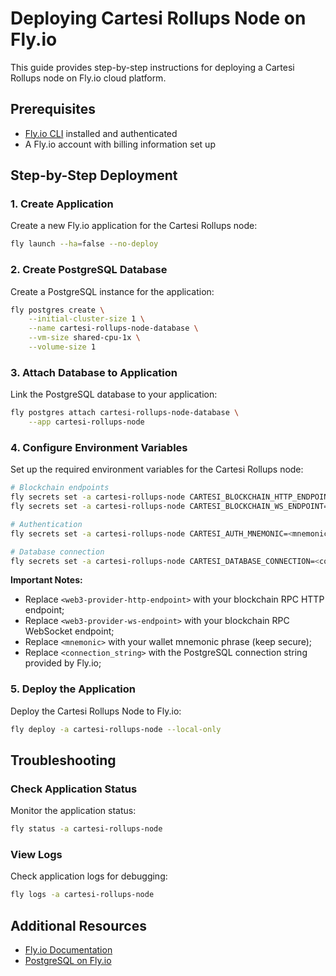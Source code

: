 # Deploying Cartesi Rollups Node on Fly.io

This guide provides step-by-step instructions for deploying a Cartesi Rollups node on Fly.io cloud platform.

## Prerequisites

- [Fly.io CLI](https://fly.io/docs/hands-on/install-flyctl/) installed and authenticated
- A Fly.io account with billing information set up

## Step-by-Step Deployment

### 1. Create Application

Create a new Fly.io application for the Cartesi Rollups node:

```sh
fly launch --ha=false --no-deploy
```

### 2. Create PostgreSQL Database

Create a PostgreSQL instance for the application:

```sh
fly postgres create \
    --initial-cluster-size 1 \
    --name cartesi-rollups-node-database \
    --vm-size shared-cpu-1x \
    --volume-size 1
```

### 3. Attach Database to Application

Link the PostgreSQL database to your application:

```sh
fly postgres attach cartesi-rollups-node-database \
    --app cartesi-rollups-node
```

### 4. Configure Environment Variables

Set up the required environment variables for the Cartesi Rollups node:

```sh
# Blockchain endpoints
fly secrets set -a cartesi-rollups-node CARTESI_BLOCKCHAIN_HTTP_ENDPOINT=<web3-provider-http-endpoint>
fly secrets set -a cartesi-rollups-node CARTESI_BLOCKCHAIN_WS_ENDPOINT=<web3-provider-ws-endpoint>

# Authentication
fly secrets set -a cartesi-rollups-node CARTESI_AUTH_MNEMONIC=<mnemonic>

# Database connection
fly secrets set -a cartesi-rollups-node CARTESI_DATABASE_CONNECTION=<connection_string>
```

**Important Notes:**

- Replace `<web3-provider-http-endpoint>` with your blockchain RPC HTTP endpoint;
- Replace `<web3-provider-ws-endpoint>` with your blockchain RPC WebSocket endpoint;
- Replace `<mnemonic>` with your wallet mnemonic phrase (keep secure);
- Replace `<connection_string>` with the PostgreSQL connection string provided by Fly.io;

### 5. Deploy the Application

Deploy the Cartesi Rollups Node to Fly.io:

```sh
fly deploy -a cartesi-rollups-node --local-only
```

## Troubleshooting

### Check Application Status

Monitor the application status:

```sh
fly status -a cartesi-rollups-node
```

### View Logs

Check application logs for debugging:

```sh
fly logs -a cartesi-rollups-node
```

## Additional Resources

- [Fly.io Documentation](https://fly.io/docs/)
- [PostgreSQL on Fly.io](https://fly.io/docs/postgres/)